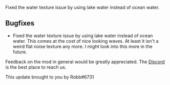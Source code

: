 Fixed the water texture issue by using lake water instead of ocean water.




## Bugfixes

- Fixed the water texture issue by using lake water instead of ocean water. This comes at the cost of nice looking waves. At least it isn't a weird flat noise texture any more. I might look into this more in the future.

Feedback on the mod in general would be greatly appreciated. The [Discord](http://discord.gg/zqp6U7Y7Nu) is the best place to reach us.

This update brought to you by Robb#6731
